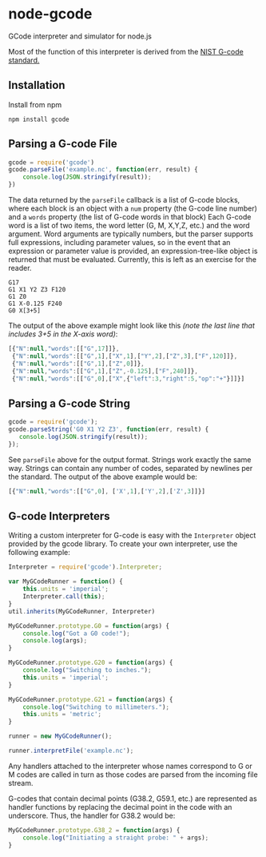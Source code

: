 # node-gcode
GCode interpreter and simulator for node.js

Most of the function of this interpreter is derived from the [NIST G-code standard.](http://www.nist.gov/customcf/get_pdf.cfm?pub_id=823374)



Installation
------------
Install from npm
```
npm install gcode
```

Parsing a G-code File
---------------------
```js
gcode = require('gcode')
gcode.parseFile('example.nc', function(err, result) {
    console.log(JSON.stringify(result));
})
```

The data returned by the `parseFile` callback is a list of G-code blocks, where each block is an object with a `num` property (the G-code line number) and a `words` property (the list of G-code words in that block) Each G-code word is a list of two items, the word letter (G, M, X,Y,Z, etc.) and the word argument.  Word arguments are typically numbers, but the parser supports full expressions, including parameter values, so in the event that an expression or parameter value is provided, an expression-tree-like object is returned that must be evaluated.  Currently, this is left as an exercise for the reader.
```gcode
G17
G1 X1 Y2 Z3 F120
G1 Z0
G1 X-0.125 F240
G0 X[3+5]
```

The output of the above example might look like this _(note the last line that includes 3+5 in the X-axis word)_:

```js
[{"N":null,"words":[["G",17]]},
 {"N":null,"words":[["G",1],["X",1],["Y",2],["Z",3],["F",120]]},
 {"N":null,"words":[["G",1],["Z",0]]},
 {"N":null,"words":[["G",1],["Z",-0.125],["F",240]]},
 {"N":null,"words":[["G",0],["X",{"left":3,"right":5,"op":"+"}]]}]
```

Parsing a G-code String
-----------------------
```js
gcode = require('gcode');
gcode.parseString('G0 X1 Y2 Z3', function(err, result) {
   console.log(JSON.stringify(result)); 
});
```

See `parseFile` above for the output format.  Strings work exactly the same way.  Strings can contain any number of codes, separated by newlines per the standard.  The output of the above example would be:

```js
[{"N":null,"words":[["G",0], ['X',1],['Y',2],['Z',3]]}]
```

G-code Interpreters
-------------------
Writing a custom interpreter for G-code is easy with the `Interpreter` object provided by the gcode library.  To create your own interpreter, use the following example:

```js
Interpreter = require('gcode').Interpreter;

var MyGCodeRunner = function() {
    this.units = 'imperial';
    Interpreter.call(this);
}
util.inherits(MyGCodeRunner, Interpreter)

MyGCodeRunner.prototype.G0 = function(args) {
    console.log("Got a G0 code!");
    console.log(args);
}

MyGCodeRunner.prototype.G20 = function(args) {
    console.log("Switching to inches.");
    this.units = 'imperial';
}

MyGCodeRunner.prototype.G21 = function(args) {
    console.log("Switching to millimeters.");
    this.units = 'metric';
}

runner = new MyGCodeRunner();

runner.interpretFile('example.nc');
```

Any handlers attached to the interpreter whose names correspond to G or M codes are called in turn as those codes are parsed from the incoming file stream.

G-codes that contain decimal points (G38.2, G59.1, etc.) are represented as handler functions by replacing the decimal point in the code with an underscore.  Thus, the handler for G38.2 would be:

```js
MyGCodeRunner.prototype.G38_2 = function(args) {
    console.log("Initiating a straight probe: " + args);
}
```
